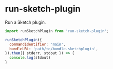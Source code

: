 # run-sketch-plugin

Run a Sketch plugin.

```js
import runSketchPlugin from 'run-sketch-plugin';

runSketchPlugin({
  commandIdentifier: 'main',
  bundleURL: 'path/to/bundle.sketchplugin',
}).then({ stderr, stdout }) => {
  console.log(stdout)
}
```
